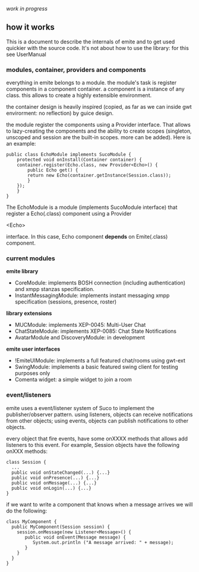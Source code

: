 _work in progress_

## how it works ##


This is a document to describe the internals of emite and to get used quickier with
the source code. It's not about how to use the library: for this see UserManual

### modules, container, providers and components ###

everything in emite belongs to a module. the module's task is register components in a component container. a component is a instance of any class. this allows to create a highly extensible environment.

the container design is heavily inspired (copied, as far as we can inside gwt envirorment: no reflection) by guice design.

the module register the components using a Provider interface. That allows to lazy-creating the components and the ability to create scopes (singleton, unscoped and session are the built-in scopes. more can be added). Here is an example:
```
public class EchoModule implements SucoModule {
    protected void onInstall(Container container) {
	container.register(Echo.class, new Provider<Echo>() {
	    public Echo get() {
		return new Echo(container.getInstance(Session.class));
	    }
	});
    }
}
```

The EchoModule is a module (implements SucoModule interface) that register a Echo(.class) component using a Provider

&lt;Echo&gt;

 interface. In this case, Echo component **depends** on Emite(.class) component.

### current modules ###

**emite library**
  * CoreModule: implements BOSH connection (including authentication) and xmpp stanzas specification.
  * InstantMessagingModule: implements instant messaging xmpp specification (sessions, presence, roster)

**library extensions**
  * MUCModule: implements XEP-0045: Multi-User Chat
  * ChatStateModule: implements XEP-0085: Chat State Notifications
  * AvatarModule and DiscoveryModule: in development

**emite user interfaces**
  * !EmiteUIModule: implements a full featured chat/rooms using gwt-ext
  * SwingModule: implements a basic featured swing client for testing purposes only
  * Comenta widget: a simple widget to join a room


### event/listeners ###

emite uses a event/listener system of Suco to implement the publisher/observer pattern. using listeners, objects can receive notifications from other objects; using events, objects can publish notifications to other objects.

every object that fire events, have some onXXXX methods that allows add listeners to this event. For example, Session objects have the following onXXX methods:
```
class Session {
  ...
  public void onStateChanged(...) {...}
  public void onPresence(...) {...}
  public void onMessage(...) {...}
  public void onLogin(...) {...}
}
```

if we want to write a component that knows when a message arrives we will do the following:
```
class MyComponent {
  public MyComponent(Session session) {
    session.onMessage(new Listener<Message>() {
       public void onEvent(Message message) {
          System.out.println ("A message arrived: " + message);
       }
    }
  }
}
```